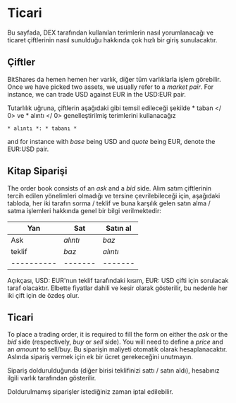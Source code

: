 # Ticari

Bu sayfada, DEX tarafından kullanılan terimlerin nasıl yorumlanacağı ve ticaret çiftlerinin nasıl sunulduğu hakkında çok hızlı bir giriş sunulacaktır.

## Çiftler

BitShares da hemen hemen her varlık, diğer tüm varlıklarla işlem görebilir. Once we have picked two assets, we usually refer to a *market pair*. For instance, we can trade USD against EUR in the USD:EUR pair.

Tutarlılık uğruna, çiftlerin aşağıdaki gibi temsil edileceği şekilde * taban </ 0> ve * alıntı </ 0> genelleştirilmiş terimlerini kullanacağız</p> 

    * alıntı *: * tabanı *
    

and for instance with *base* being USD and *quote* being EUR, denote the EUR:USD pair.

## Kitap Siparişi

The order book consists of an *ask* and a *bid* side. Alım satım çiftlerinin tercih edilen yönelimleri olmadığı ve tersine çevrilebileceği için, aşağıdaki tabloda, her iki tarafın sorma / teklif ve buna karşılık gelen satın alma / satma işlemleri hakkında genel bir bilgi verilmektedir:

| Yan           | Sat       | Satın al  |
| ------------- | --------- | --------- |
| Ask           | *alıntı*  | *baz*     |
| teklif        | *baz*     | *alıntı*  |
| \---\---\---- | \---\---- | \---\---- |

Açıkçası, USD: EUR'nun teklif tarafındaki kısım, EUR: USD çifti için sorulacak taraf olacaktır. Elbette fiyatlar dahili ve kesir olarak gösterilir, bu nedenle her iki çift için de özdeş olur.

## Ticari

To place a trading order, it is required to fill the form on either the *ask* or the *bid* side (respectively, *buy* or *sell* side). You will need to define a *price* and an *amount* to sell/buy. Bu siparişin maliyeti otomatik olarak hesaplanacaktır. Aslında sipariş vermek için ek bir ücret gerekeceğini unutmayın.

Sipariş doldurulduğunda (diğer birisi teklifinizi sattı / satın aldı), hesabınız ilgili varlık tarafından gösterilir.

Doldurulmamış siparişler istediğiniz zaman iptal edilebilir.